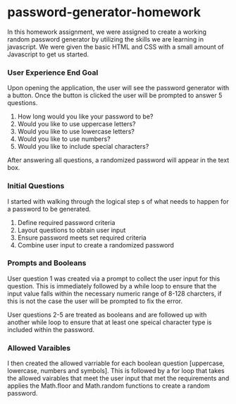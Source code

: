 # password-generator-homework

In this homework assignment, we were assigned to create a working random password generator by utilizing the skills we are learning in javascript. We were given the basic HTML and CSS with a small amount of Javascript to get us started. 

### User Experience End Goal 

Upon opening the application, the user will see the password generator with a button. Once the button is clicked the user will be prompted to answer 5 questions. 

1. How long would you like your password to be?
2. Would you like to use uppercase letters?
3. Would you like to use lowercase letters?
4. Would you like to use numbers?
5. Would you like to include special characters?

After answering all questions, a randomized password will appear in the text box. 

### Initial Questions 

I started with walking through the logical step s of what needs to happen for a password to be generated. 
1. Define required password criteria
2. Layout questions to obtain user input
3. Ensure password meets set required criteria
4. Combine user input to create a randomized password

### Prompts and Booleans

User question 1 was created via a prompt to collect the user input for this question. This is immediately followed by a while loop to ensure that the input value falls within the necessary numeric range of 8-128 charcters, if this is not the case the user will be prompted to fix the error. 

User questions 2-5 are treated as booleans and are followed up with another while loop to ensure that at least one speical character type is included within the password. 

### Allowed Varaibles 

I then created the allowed varriable for each  boolean question [uppercase, lowercase, numbers and symbols]. This is followed by a for loop that takes the allowed vairables that meet the user input that met the requirements and applies the Math.floor and Math.random functions to create a random password. 
